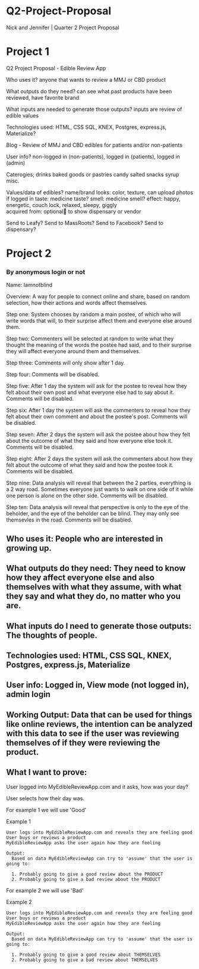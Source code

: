 # Q2-Project-Proposal
Nick and Jennifer | Quarter 2 Project Proposal

# Project 1

Q2 Project Proposal - Edible Review App

Who uses it? anyone that wants to review a MMJ or CBD product

What outputs do they need? can see what past products have been reviewed, have favorite brand

What inputs are needed to generate those outputs? inputs are review of edible values

Technologies used: HTML, CSS SQL, KNEX, Postgres, express.js, Materialize?

Blog - Review of MMJ and CBD edibles for patients and/or non-patients

User info? non-logged in (non-patients), logged in (patients), logged in (admin)

Caterogies;
drinks
baked goods or pastries
candy
salted snacks
syrup
misc.

Values/data of edibles?
name/brand
looks: color, texture, can upload photos if logged in
taste: medicine taste?
smell: medicine smell?
effect: happy, energetic, couch lock, relaxed, sleepy, giggly  
acquired from: optional to show dispensary or vendor


Send to Leafy? Send to MassRoots? Send to Facebook?
Send to dispensary?

# Project 2

### By anonymous login or not

Name: Iamnotblind

Overview: A way for people to connect online and share, based on random selection, how their actions and words affect themselves.

Step one: System chooses by random a main postee, of which who will write words that will, to their surprise affect them and everyone else around them.

Step two: Commenters will be selected at random to write what they thought the meaning of the words the postee had said, and to their surprise they will affect everyone around them and themselves.

Step three: Comments will only show after 1 day.

Step four: Comments will be disabled.

Step five: After 1 day the system will ask for the postee to reveal how they felt about their own post and what everyone else had to say about it. Comments will be disabled.

Step six: After 1 day the system will ask the commenters to reveal how they felt about their own comment and about the postee's post. Comments will be disabled.

Step seven: After 2 days the system will ask the postee about how they felt about the outcome of what they said and how everyone else took it. Comments will be disabled.

Step eight: After 2 days the system will ask the commenters about how they felt about the outcome of what they said and how the postee took it. Comments will be disabled.

Step nine: Data analysis will reveal that between the 2 parties, everything is a 2 way road. Sometimes everyone just wants to walk on one side of it while one person is alone on the other side. Comments will be disabled.

Step ten: Data analysis will reveal that perspective is only to the eye of the beholder, and the eye of the beholder can be blind. They may only see themsevles in the road. Comments will be disabled.

## Who uses it: People who are interested in growing up.

## What outputs do they need: They need to know how they affect everyone else and also themselves with what they assume, with what they say and what they do, no matter who you are.

## What inputs do I need to generate those outputs: The thoughts of people.

## Technologies used: HTML, CSS SQL, KNEX, Postgres, express.js, Materialize

## User info: Logged in, View mode (not logged in), admin login

## Working Output: Data that can be used for things like online reviews, the intention can be analyzed with this data to see if the user was reviewing themselves of if they were reviewing the product.

## What I want to prove:

User logged into MyEdibleReviewApp.com and it asks, how was your day?

User selects how their day was.

For example 1 we will use 'Good'

Example 1

```
User logs into MyEdibleReviewApp.com and reveals they are feeling good
User buys or reviews a product
MyEdibleReviewApp asks the user again how they are feeling

Output:
  Based on data MyEdibleReviewApp can try to 'assume' that the user is going to:

  1. Probably going to give a good review about the PRODUCT
  2. Probably going to give a bad review about the PRODUCT

```

For example 2 we will use 'Bad'

Example 2

```
User logs into MyEdibleReviewApp.com and reveals they are feeling good
User buys or reviews a product
MyEdibleReviewApp asks the user again how they are feeling

Output:
  Based on data MyEdibleReviewApp can try to 'assume' that the user is going to:

  1. Probably going to give a good review about THEMSELVES
  2. Probably going to give a bad review about THEMSELVES
```
